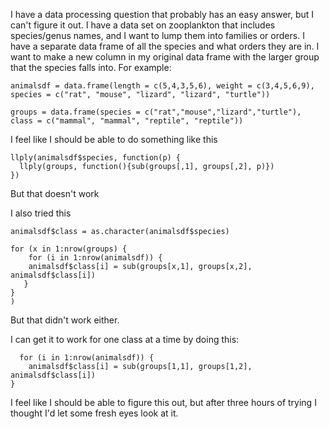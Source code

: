 I have a data processing question that probably has an easy answer, but I can't figure it out. I have a data set on zooplankton that includes species/genus names, and I want to lump them into families or orders. I have a separate data frame of all the species and what orders they are in. I want to make a new column in my original data frame with the larger group that the species falls into. For example:

```
animalsdf = data.frame(length = c(5,4,3,5,6), weight = c(3,4,5,6,9), species = c("rat", "mouse", "lizard", "lizard", "turtle"))

groups = data.frame(species = c("rat","mouse","lizard","turtle"), class = c("mammal", "mammal", "reptile", "reptile"))
```
I feel like I should be able to do something like this

```
llply(animalsdf$species, function(p) {
  llply(groups, function(){sub(groups[,1], groups[,2], p)})
})
```

But that doesn't work

I also tried this

```
animalsdf$class = as.character(animalsdf$species)

for (x in 1:nrow(groups) {
    for (i in 1:nrow(animalsdf)) {
    animalsdf$class[i] = sub(groups[x,1], groups[x,2], animalsdf$class[i])
   }
}
)
```

But that didn't work either.

I can get it to work for one class at a time by doing this:

```
  for (i in 1:nrow(animalsdf)) {
    animalsdf$class[i] = sub(groups[1,1], groups[1,2], animalsdf$class[i])
}
```

I feel like I should be able to figure this out, but after three hours of trying I thought I'd let some fresh eyes look at it.

